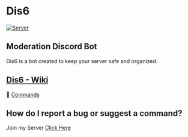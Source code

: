 # Dis6
[![Server](https://discordapp.com/api/guilds/797938707767623690/widget.png?style=shield)](https://discord.gg/jGFrPrm4X8)

## Moderation Discord Bot
Dis6 is a bot created to keep your server safe and organized.

## [Dis6 - Wiki](https://github.com/OrgDis6/Dis6/wiki)
📜 [Commands](https://github.com/OrgDis6/Dis6/wiki/commands)


## How do I report a bug or suggest a command?
Join my Server [Click Here](https://discord.gg/jGFrPrm4X8)
